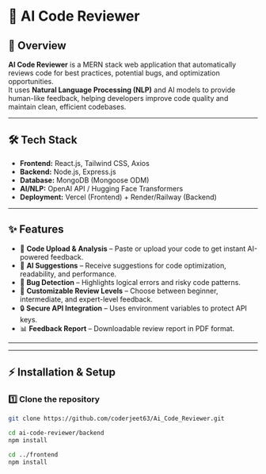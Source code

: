 
# 🤖 AI Code Reviewer

## 🚀 Overview
**AI Code Reviewer** is a MERN stack web application that automatically reviews code for best practices, potential bugs, and optimization opportunities.  
It uses **Natural Language Processing (NLP)** and AI models to provide human-like feedback, helping developers improve code quality and maintain clean, efficient codebases.

---

## 🛠️ Tech Stack
- **Frontend:** React.js, Tailwind CSS, Axios
- **Backend:** Node.js, Express.js
- **Database:** MongoDB (Mongoose ODM)
- **AI/NLP:** OpenAI API / Hugging Face Transformers
- **Deployment:** Vercel (Frontend) + Render/Railway (Backend)

---

## ✨ Features
- 📂 **Code Upload & Analysis** – Paste or upload your code to get instant AI-powered feedback.
- 🤖 **AI Suggestions** – Receive suggestions for code optimization, readability, and performance.
- 🐞 **Bug Detection** – Highlights logical errors and risky code patterns.
- 🎯 **Customizable Review Levels** – Choose between beginner, intermediate, and expert-level feedback.
- 🔒 **Secure API Integration** – Uses environment variables to protect API keys.
- 📊 **Feedback Report** – Downloadable review report in PDF format.

---

---

## ⚡ Installation & Setup

### 1️⃣ Clone the repository
```bash
git clone https://github.com/coderjeet63/Ai_Code_Reviewer.git

cd ai-code-reviewer/backend
npm install

cd ../frontend
npm install

